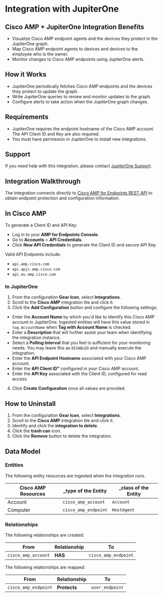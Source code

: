 # Integration with JupiterOne

## Cisco AMP + JupiterOne Integration Benefits

- Visualize Cisco AMP endpoint agents and the devices they protect in the
  JupiterOne graph.
- Map Cisco AMP endpoint agents to devices and devices to the employee who is
  the owner.  
- Monitor changes to Cisco AMP endpoints using JupiterOne alerts.

## How it Works

- JupiterOne periodically fetches Cisco AMP endpoints and the devices they 
protect to update the graph.
- Write JupiterOne queries to review and monitor updates to the graph.
- Configure alerts to take action when the JupiterOne graph changes.

## Requirements

- JupiterOne requires the endpoint hostname of the Cisco AMP account. 
The API Client ID and Key are also required.
- You must have permission in JupiterOne to install new integrations.

## Support

If you need help with this integration, please contact
[JupiterOne Support](https://support.jupiterone.io).

## Integration Walkthrough

The integration connects directly to [Cisco AMP for Endpoints REST API][1] 
to obtain endpoint protection and configuration information.

## In Cisco AMP 

To generate a Client ID and API Key:

- Log in to your **AMP for Endpoints Console**.
- Go to **Accounts** > **API Credentials**.
- Click **New API Credentials** to generate the Client ID and secure API Key.

Valid API Endpoints include:

- `api.amp.cisco.com`
- `api.apjc.amp.cisco.com`
- `api.eu.amp.cisco.com`

### In JupiterOne

1. From the configuration **Gear Icon**, select **Integrations**.
2. Scroll to the **Cisco AMP** integration tile and click it.
3. Click the **Add Configuration** button and configure the following settings:
- Enter the **Account Name** by which you'd like to identify this Cisco AMP
   account in JupiterOne. Ingested entities will have this value stored in
   `tag.AccountName` when **Tag with Account Name** is checked.
- Enter a **Description** that will further assist your team when identifying
   the integration instance.
- Select a **Polling Interval** that you feel is sufficient for your monitoring
   needs. You may leave this as `DISABLED` and manually execute the integration.
- Enter the **API Endpoint Hostname** associated with your Cisco AMP account.
- Enter the **API Client ID"** configured in your Cisco AMP account.
- Enter the **API Key** associated with the Client ID, configured for read access.
4. Click **Create Configuration** once all values are provided.

## How to Uninstall

1. From the configuration **Gear Icon**, select **Integrations**.
2. Scroll to the **Cisco AMP** integration tile and click it.
3. Identify and click the **integration to delete**.
4. Click the **trash can** icon.
5. Click the **Remove** button to delete the integration.

## Data Model

### Entities

The following entity resources are ingested when the integration runs.

| Cisco AMP Resources | \_type of the Entity | \_class of the Entity |
| ------------------- | -------------------- | --------------------- |
| Account             | `cisco_amp_account`  | `Account`             |
| Computer            | `cisco_amp_endpoint` | `HostAgent`           |

### Relationships

The following relationships are created:

| From                | Relationship | To                   |
| ------------------- | ------------ | -------------------- |
| `cisco_amp_account` | **HAS**      | `cisco_amp_endpoint` |

The following relationships are mapped:

| From                 | Relationship | To              |
| -------------------- | ------------ | --------------- |
| `cisco_amp_endpoint` | **Protects** | `user_endpoint` |

[1]: https://api-docs.amp.cisco.com/